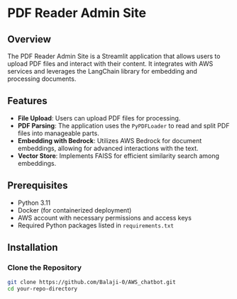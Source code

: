 # PDF Reader Admin Site

## Overview

The PDF Reader Admin Site is a Streamlit application that allows users to upload PDF files and interact with their content. It integrates with AWS services and leverages the LangChain library for embedding and processing documents.

## Features

- **File Upload**: Users can upload PDF files for processing.
- **PDF Parsing**: The application uses the `PyPDFLoader` to read and split PDF files into manageable parts.
- **Embedding with Bedrock**: Utilizes AWS Bedrock for document embeddings, allowing for advanced interactions with the text.
- **Vector Store**: Implements FAISS for efficient similarity search among embeddings.

## Prerequisites

- Python 3.11
- Docker (for containerized deployment)
- AWS account with necessary permissions and access keys
- Required Python packages listed in `requirements.txt`

## Installation

### Clone the Repository

```bash
git clone https://github.com/Balaji-0/AWS_chatbot.git
cd your-repo-directory
